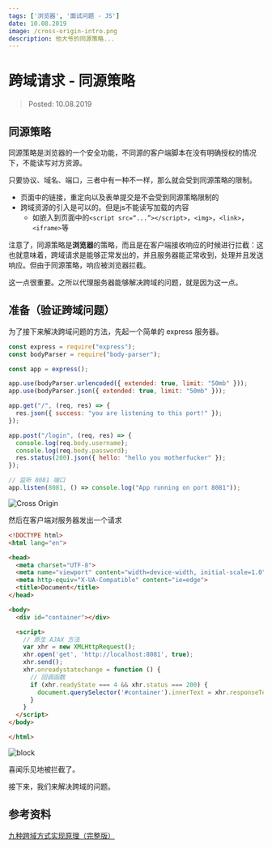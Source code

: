 ```yaml
---
tags: ['浏览器', '面试问题 - JS']
date: 10.08.2019
image: /cross-origin-intro.png
description: 他大爷的同源策略...
---
```


# 跨域请求 - 同源策略

> Posted: 10.08.2019

<Tag />

## 同源策略

同源策略是浏览器的一个安全功能，不同源的客户端脚本在没有明确授权的情况下，不能读写对方资源。

只要协议、域名、端口，三者中有一种不一样，那么就会受到同源策略的限制。

- 页面中的链接，重定向以及表单提交是不会受到同源策略限制的
- 跨域资源的引入是可以的。但是js不能读写加载的内容
  - 如嵌入到页面中的`<script src=“...”></script>`，`<img>`，`<link>`，`<iframe>`等

注意了，同源策略是<span v-red>**浏览器**</span>的策略，而且是在客户端接收响应的时候进行拦截：这也就意味着，跨域请求是能够正常发出的，并且服务器能正常收到，处理并且发送响应。但由于同源策略，响应被浏览器拦截。

这一点很重要。之所以代理服务器能够解决跨域的问题，就是因为这一点。

## 准备（验证跨域问题）

为了接下来解决跨域问题的方法，先起一个简单的 express 服务器。

```javascript
const express = require("express");
const bodyParser = require("body-parser");

const app = express();

app.use(bodyParser.urlencoded({ extended: true, limit: "50mb" }));
app.use(bodyParser.json({ extended: true, limit: "50mb" }));

app.get("/", (req, res) => {
  res.json({ success: "you are listening to this port!" });
});

app.post("/login", (req, res) => {
  console.log(req.body.username);
  console.log(req.body.password);
  res.status(200).json({ hello: "hello you motherfucker" });
});

// 监听 8081 端口
app.listen(8081, () => console.log("App running on port 8081"));
```

![Cross Origin](/co.png)

然后在客户端对服务器发出一个请求

```html
<!DOCTYPE html>
<html lang="en">

<head>
  <meta charset="UTF-8">
  <meta name="viewport" content="width=device-width, initial-scale=1.0">
  <meta http-equiv="X-UA-Compatible" content="ie=edge">
  <title>Document</title>
</head>

<body>
  <div id="container"></div>

  <script>
    // 原生 AJAX 方法
    var xhr = new XMLHttpRequest();
    xhr.open('get', 'http://localhost:8081', true);
    xhr.send();
    xhr.onreadystatechange = function () {
      // 回调函数
      if (xhr.readyState === 4 && xhr.status === 200) {
        document.querySelector('#container').innerText = xhr.responseText;
      }
    }
  </script>
</body>

</html>
```

![block](/block.png)

喜闻乐见地被拦截了。

接下来，我们来解决跨域的问题。


## 参考资料

[九种跨域方式实现原理（完整版）](https://juejin.im/post/5c23993de51d457b8c1f4ee1)

<Disqus />